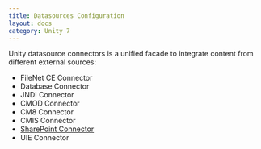 ```yaml
---
title: Datasources Configuration
layout: docs
category: Unity 7
---
```


Unity datasource connectors is a unified facade to integrate content from different external sources:   

- FileNet CE Connector
- Database Connector
- JNDI Connector
- CMOD Connector
- CM8 Connector
- CMIS Connector
- [SharePoint Connector](../configuration/datasources/sharepoint.md)
- UIE Connector
